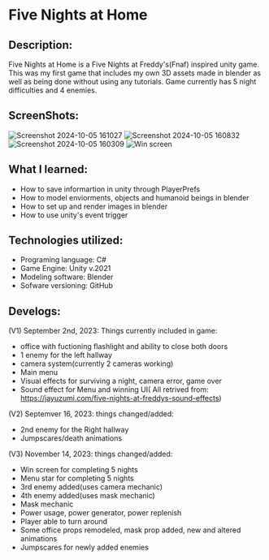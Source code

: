 # Five Nights at Home

## Description:
Five Nights at Home is a Five Nights at Freddy's(Fnaf) inspired unity game. This was my first game that includes my own 3D assets made in blender as well as being done without using any tutorials. Game currently has 5 night difficulties and 4 enemies.

## ScreenShots:
![Screenshot 2024-10-05 161027](https://github.com/user-attachments/assets/f767f186-ce30-4e1b-a223-0a3c3ea8e3c6)
![Screenshot 2024-10-05 160832](https://github.com/user-attachments/assets/514d6a01-4739-40ff-8335-73ad885221f0)
![Screenshot 2024-10-05 160309](https://github.com/user-attachments/assets/3a8a3e2e-2973-43e3-809a-ac6012c5cf5c)
![Win screen](https://github.com/user-attachments/assets/de4c1346-04e4-43f2-8e4b-b128e5433371)


## What I learned:
- How to save informartion in unity through PlayerPrefs
- How to model enviorments, objects and humanoid beings in blender
- How to set up and render images in blender
- How to use unity's event trigger

## Technologies utilized:
- Programing language: C#
- Game Engine: Unity v.2021
- Modeling software: Blender
- Sofware versioning: GitHub

## Develogs:
(V1) September 2nd, 2023:
Things currently included in game:
- office with fuctioning flashlight and ability to close both doors
- 1 enemy for the left hallway
- camera system(currently 2 cameras working)
- Main menu
- Visual effects for surviving a night, camera error, game over
- Sound effect for Menu and winning UI( All retrived from: https://jayuzumi.com/five-nights-at-freddys-sound-effects)

(V2) Septemver 16, 2023:
things changed/added:
- 2nd enemy for the Right hallway
- Jumpscares/death animations

(V3) November 14, 2023:
things changed/added:
- Win screen for completing 5 nights
- Menu star for completing 5 nights
- 3rd enemy added(uses camera mechanic)
- 4th enemy added(uses mask mechanic)
- Mask mechanic
- Power usage, power generator, power replenish
- Player able to turn around
- Some office props remodeled, mask prop added, new and altered animations
- Jumpscares for newly added enemies
